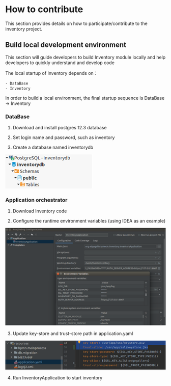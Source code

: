 How to contribute
==========================

This section provides details on how to participate/contribute to the inventory project. 

## Build local development environment

This section will guide developers to build Inventory module locally and help developers to quickly understand and
 develop
 code 

The local startup of Inventory depends on：
```
- DataBase
- Inventory
```
In order to build a local environment, the final startup sequence is DataBase -> Inventory

### DataBase

1. Download and install postgres 12.3 database 

2. Set login name and password, such as inventory

3. Create a database named inventorydb

![](/uploads/images/2020/0924/inventory-db.png "inventory-db.png")

### Application orchestrator

1. Download Inventory code

2. Configure the runtime environment variables (using IDEA as an example)

![](/uploads/images/2020/0924/inventory-contribution.png "inventory-contribution.png")

3. Update key-store and trust-store path in application.yaml

![](/uploads/images/2020/0924/meo-ssl.png "meo-ssl.png")

4. Run InventoryApplication to start inventory
